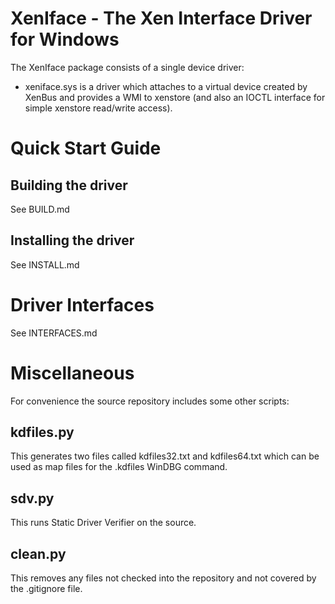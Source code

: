 XenIface - The Xen Interface Driver for Windows
===============================================

The XenIface package consists of a single device driver:

*    xeniface.sys is a driver which attaches to a virtual device created
     by XenBus and provides a WMI to xenstore (and also an IOCTL interface
     for simple xenstore read/write access).

Quick Start Guide
=================

Building the driver
-------------------

See BUILD.md

Installing the driver
---------------------

See INSTALL.md

Driver Interfaces
=================

See INTERFACES.md

Miscellaneous
=============

For convenience the source repository includes some other scripts:

kdfiles.py
----------

This generates two files called kdfiles32.txt and kdfiles64.txt which can
be used as map files for the .kdfiles WinDBG command.

sdv.py
------

This runs Static Driver Verifier on the source.

clean.py
--------

This removes any files not checked into the repository and not covered by
the .gitignore file.
